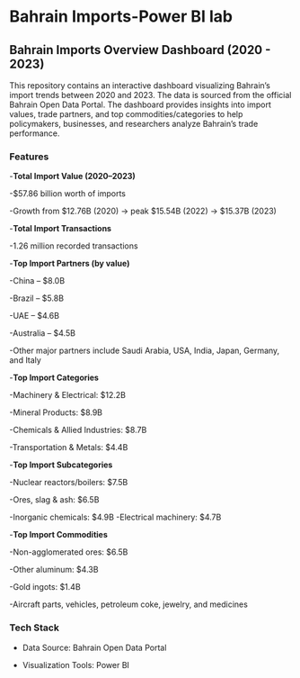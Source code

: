# Bahrain Imports-Power BI lab
## Bahrain Imports Overview Dashboard (2020 - 2023)

This repository contains an interactive dashboard visualizing Bahrain’s import trends between 2020 and 2023. The data is sourced from the official Bahrain Open Data Portal.
The dashboard provides insights into import values, trade partners, and top commodities/categories to help policymakers, businesses, and researchers analyze Bahrain’s trade performance.

### Features

-**Total Import Value (2020–2023)**  

  -$57.86 billion worth of imports
  
  -Growth from $12.76B (2020) → peak $15.54B (2022) → $15.37B (2023)


-**Total Import Transactions** 

  -1.26 million recorded transactions


-**Top Import Partners (by value)**

  -China – $8.0B
  
  -Brazil – $5.8B
  
  -UAE – $4.6B
  
  -Australia – $4.5B
  
  -Other major partners include Saudi Arabia, USA, India, Japan, Germany,      and Italy


-**Top Import Categories**

  -Machinery & Electrical: $12.2B
  
  -Mineral Products: $8.9B
  
  -Chemicals & Allied Industries: $8.7B
  
  -Transportation & Metals: $4.4B 


-**Top Import Subcategories**

  -Nuclear reactors/boilers: $7.5B
  
  -Ores, slag & ash: $6.5B
  
  -Inorganic chemicals: $4.9B
  -Electrical machinery: $4.7B


-**Top Import Commodities**

  -Non-agglomerated ores: $6.5B
  
  -Other aluminum: $4.3B
  
  -Gold ingots: $1.4B
  
  -Aircraft parts, vehicles, petroleum coke, jewelry, and medicines


### Tech Stack

- Data Source: Bahrain Open Data Portal

- Visualization Tools: Power BI 
